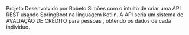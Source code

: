 Projeto Desenvolvido por Robeto Simões com o intuito de criar uma API REST usando SpringBoot na linguagem Kotlin.
A API seria um sistema de AVALIAÇÃO DE CRÉDITO para pessoas , obtendo os dados de cada individuo.
